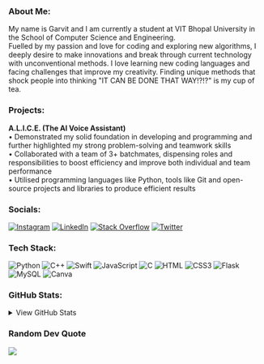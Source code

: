 ### About Me:
My name is Garvit and I am currently a student at VIT Bhopal University in the School of Computer Science and Engineering. <br/>
Fuelled by my passion and love for coding and exploring new algorithms, I deeply desire to make innovations and break through current technology with unconventional methods. I love learning new coding languages and facing challenges that improve my creativity. Finding unique methods that shock people into thinking "IT CAN BE DONE THAT WAY!?!?" is my cup of tea.

### Projects:
<b>A.L.I.C.E. (The AI Voice Assistant)</b> <br/>
• Demonstrated my solid foundation in developing and programming and further highlighted my strong problem-solving and teamwork skills <br/>
• Collaborated with a team of 3+ batchmates, dispensing roles and responsibilities to boost efficiency and improve both individual and team performance <br/>
• Utilised programming languages like Python, tools like Git and open-source projects and libraries to produce efficient results <br/>

### Socials:
[![Instagram](https://img.shields.io/badge/Instagram-%23E4405F.svg?logo=Instagram&logoColor=white)](https://instagram.com/garvit__budhiraja) [![LinkedIn](https://img.shields.io/badge/LinkedIn-%230077B5.svg?logo=linkedin&logoColor=white)](https://linkedin.com/in/garvit-budhiraja) [![Stack Overflow](https://img.shields.io/badge/-Stackoverflow-FE7A16?logo=stack-overflow&logoColor=white)](https://stackoverflow.com/users/22660274) [![Twitter](https://img.shields.io/badge/Twitter-%231DA1F2.svg?logo=Twitter&logoColor=white)](https://twitter.com/being_garvit) 

### Tech Stack:
![Python](https://img.shields.io/badge/python-3670A0?style=for-the-badge&logo=python&logoColor=ffdd54) ![C++](https://img.shields.io/badge/c++-%2300599C.svg?style=for-the-badge&logo=c%2B%2B&logoColor=white) ![Swift](https://img.shields.io/badge/swift-%23E34F26.svg?style=for-the-badge&logo=swift&logoColor=white) ![JavaScript](https://img.shields.io/badge/javascript-%23323330.svg?style=for-the-badge&logo=javascript&logoColor=%23F7DF1E) ![C](https://img.shields.io/badge/c-%2300599C.svg?style=for-the-badge&logo=c&logoColor=white) ![HTML](https://img.shields.io/badge/html-%23E34F26.svg?style=for-the-badge&logo=html5&logoColor=white) ![CSS3](https://img.shields.io/badge/css3-%231572B6.svg?style=for-the-badge&logo=css3&logoColor=white) ![Flask](https://img.shields.io/badge/flask-%23000.svg?style=for-the-badge&logo=flask&logoColor=white) ![MySQL](https://img.shields.io/badge/mysql-%2300000f.svg?style=for-the-badge&logo=mysql&logoColor=white) ![Canva](https://img.shields.io/badge/Canva-%2300C4CC.svg?style=for-the-badge&logo=Canva&logoColor=white)

### GitHub Stats:
<details>
  <summary>View GitHub Stats</summary>
  <table>
    <tr>
      <td align="center">
        <img src="https://github-readme-stats-garvit-exe.vercel.app/api?username=garvit-exe&theme=transparent&hide_border=true&include_all_commits=false&count_private=false" alt="GitHub Stats" style="width: auto; border: none;">
      </td>
      <td align="center">
        <img src="https://github-readme-streak-stats.herokuapp.com/?user=garvit-exe&theme=transparent&hide_border=true" alt="GitHub Streak" style="width: auto; border: none;">
      </td>
    </tr>
  </table>
  <p align="center">
    <img src="https://github-readme-stats-garvit-exe.vercel.app/api/top-langs/?username=garvit-exe&theme=transparent&hide_border=false&include_all_commits=false&count_private=false&layout=compact" alt="Top Languages" style="width: auto;">
  </p>
  
<b>Top Contributed Repo</b>
![](https://github-readme-stats-garvit-exe.vercel.app/api?username=garvit-exe&limit=5&theme=transparent&combine_all_yearly_contributions=true)

</details>

### Random Dev Quote
![](https://quotes-github-readme.vercel.app/api?type=horizontal&theme=transparent&hide_border=true)
